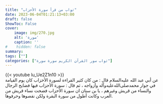 ```yaml
---
title: "ثواب من قرأ سورة الأحزاب"
date: 2023-06-04T01:21:13+03:00
draft: false
ShowToc: False
cover:
    image: img/270.jpg
    alt: 'صورة'
    caption: ''
#    hidden: false
summary: 
tags: [""]
categories: ["ثواب سور القرآن الكريم سورة سورة"]
---
```

{{< youtube lu_Ue2Z1n10 >}} 
<br>
عن أبي عبد الله عليه‌السلام قال : من كان كثير القراءة لسورة الأحزاب كان يوم القيامة في جوار محمدصلى‌الله‌عليه‌وآله وأزواجه ، ثم قال : سورة الأحزاب فيها فضايح الرجال والنساء من
قريش وغيرهم ، يا بن سنان ان سورة الأحزاب فضحت نساء قريش
من العرب وكانت أطول من سورة البقرة ولكن نقصوها وحرفوها.

